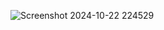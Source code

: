 ![Screenshot 2024-10-22 224529](https://github.com/user-attachments/assets/f73d3645-7b5c-4316-9e0c-5cc8901e09df)
